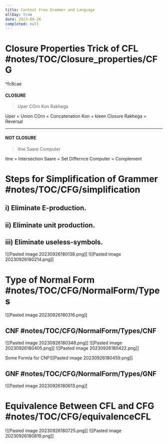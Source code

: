 ```yaml
---
title: Context Free Grammer and Language
allDay: true
date: 2023-09-26
completed: null
---
```

# Closure Properties Trick of CFL #notes/TOC/Closure_properties/CFG

^fc8cae

#### CLOSURE
> Uper COrn Kon Rakhega 

Uper = Union
COrn = Concatenation
Kon = kleen Closure
Rakhega = Reversal

---
#### NOT CLOSURE
> Itne Saare Computer

Itne = Intersection
Saare = Set Differnce
Computer = Complement



# Steps for Simplification of Grammer #notes/TOC/CFG/simplification 

## i) Eliminate E-production.
## ii) Eliminate unit production.
## iii) Eliminate useless-symbols.
![[Pasted image 20230926180138.png]]
![[Pasted image 20230926180214.png]]

# Type of Normal Form #notes/TOC/CFG/NormalForm/Types
![[Pasted image 20230926180316.png]]

## CNF #notes/TOC/CFG/NormalForm/Types/CNF
![[Pasted image 20230926180348.png]]
![[Pasted image 20230926180405.png]]
![[Pasted image 20230926180422.png]]

Some Formla for CNF![[Pasted image 20230926180459.png]]


## GNF #notes/TOC/CFG/NormalForm/Types/GNF
![[Pasted image 20230926180613.png]]

# Equivalence Between CFL and CFG #notes/TOC/CFG/equivalenceCFL
![[Pasted image 20230926180725.png]]
![[Pasted image 20230926180819.png]]

